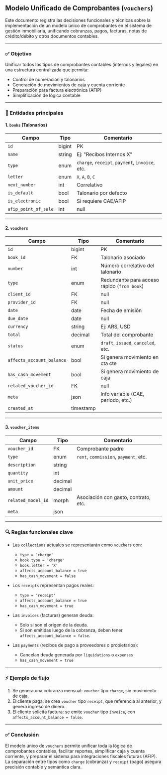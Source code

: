 ## Modelo Unificado de Comprobantes (`vouchers`)

Este documento registra las decisiones funcionales y técnicas sobre la implementación de un modelo único de comprobantes en el sistema de gestión inmobiliaria, unificando cobranzas, pagos, facturas, notas de crédito/débito y otros documentos contables.

---

### ✅ Objetivo
Unificar todos los tipos de comprobantes contables (internos y legales) en una estructura centralizada que permita:
- Control de numeración y talonarios
- Generación de movimientos de caja y cuenta corriente
- Preparación para factura electrónica (AFIP)
- Simplificación de lógica contable

---

### 📝 Entidades principales

#### 1. `books` (Talonarios)

| Campo               | Tipo       | Comentario                             |
|---------------------|------------|----------------------------------------|
| `id`                | bigint     | PK                                     |
| `name`              | string     | Ej: "Recibos Internos X"               |
| `type`              | enum       | `charge`, `receipt`, `payment`, `invoice`, etc.  |
| `letter`            | enum       | `X`, `A`, `B`, `C`                      |
| `next_number`       | int        | Correlativo                            |
| `is_default`        | bool       | Talonario por defecto                  |
| `is_electronic`     | bool       | Si requiere CAE/AFIP                   |
| `afip_point_of_sale`| int|null   | Punto de venta AFIP (si aplica)        |

---

#### 2. `vouchers`

| Campo                  | Tipo       | Comentario                                    |
|------------------------|------------|-----------------------------------------------|
| `id`                   | bigint     | PK                                            |
| `book_id`              | FK         | Talonario asociado                           |
| `number`               | int        | Número correlativo del talonario             |
| `type`                 | enum       | Redundante para acceso rápido (`from book`)  |
| `client_id`            | FK|null    | Cliente involucrado                           |
| `provider_id`          | FK|null    | Proveedor (si aplica)                         |
| `date`                 | date       | Fecha de emisión                              |
| `due_date`             | date|null  | Fecha de vencimiento                          |
| `currency`             | string     | Ej: ARS, USD                                  |
| `total`                | decimal    | Total del comprobante                         |
| `status`               | enum       | `draft`, `issued`, `canceled`, etc.           |
| `affects_account_balance` | bool   | Si genera movimiento en cta cte               |
| `has_cash_movement`    | bool       | Si genera movimiento de caja                  |
| `related_voucher_id`   | FK|null    | Referencia a comprobante origen (ej. recibo)  |
| `meta`                 | json       | Info variable (CAE, periodo, etc.)            |
| `created_at`           | timestamp  |                                               |

---

#### 3. `voucher_items`

| Campo              | Tipo     | Comentario                             |
|--------------------|----------|----------------------------------------|
| `voucher_id`       | FK       | Comprobante padre                      |
| `type`             | enum     | `rent`, `commission`, `payment`, etc. |
| `description`      | string   |                                        |
| `quantity`         | int      |                                        |
| `unit_price`       | decimal  |                                        |
| `amount`           | decimal  |                                        |
| `related_model_id` | morph    | Asociación con gasto, contrato, etc.  |
| `meta`             | json     |                                        |

---

### 🔍 Reglas funcionales clave

- Las `collections` actuales se representarán como `vouchers` con:
  - `type = 'charge'`
  - `book.type = 'charge'`
  - `book.letter = 'X'`
  - `affects_account_balance = true`
  - `has_cash_movement = false`

- Los `receipts` representan pagos reales:
  - `type = 'receipt'`
  - `affects_account_balance = true`
  - `has_cash_movement = true`

- Las `invoices` (facturas) generan deuda:
  - Solo si son el origen de la deuda.
  - Si son emitidas luego de la cobranza, deben tener `affects_account_balance = false`.

- Las `payments` (recibos de pago a proveedores o propietarios):
  - Cancelan deuda generada por `liquidations` o `expenses`
  - `has_cash_movement = true`

---

### ⚡ Ejemplo de flujo

1. Se genera una cobranza mensual: `voucher` tipo `charge`, sin movimiento de caja.
2. El cliente paga: se crea `voucher` tipo `receipt`, que referencia al anterior, y genera ingreso de dinero.
3. El cliente solicita factura: se emite `voucher` tipo `invoice`, con `affects_account_balance = false`.

---

### ✅ Conclusión

El modelo único de `vouchers` permite unificar toda la lógica de comprobantes contables, facilitar reportes, simplificar caja y cuenta corriente, y preparar el sistema para integraciones fiscales futuras (AFIP). La separación entre tipos como `charge` (cobranza) y `receipt` (pago) asegura precisión contable y semántica clara.


